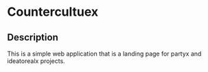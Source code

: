 # Countercultuex

## Description

This is a simple web application that is a landing page for partyx and ideatorealx projects.